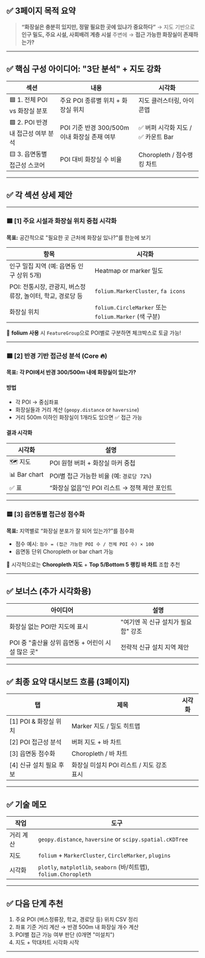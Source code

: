 
## ✅ 3페이지 목적 요약

> **“화장실은 충분히 있지만, 정말 필요한 곳에 있냐가 중요하다”**
> → 지도 기반으로 **인구 밀도, 주요 시설, 사회배려 계층 시설** 주변에
> → **접근 가능한 화장실이 존재하는가?**

---

## ✅ 핵심 구성 아이디어: "3단 분석" + 지도 강화

| 섹션                       | 내용                              | 시각화                     |
| ------------------------ | ------------------------------- | ----------------------- |
| 🟦 1. 전체 POI vs 화장실 분포   | 주요 POI 종류별 위치 + 화장실 위치          | 지도 클러스터링, 아이콘맵          |
| 🟩 2. POI 반경 내 접근성 여부 분석 | POI 기준 반경 300/500m 이내 화장실 존재 여부 | ✅ 버퍼 시각화 지도 / ✅ 카운트 Bar |
| 🟨 3. 읍면동별 접근성 스코어       | POI 대비 화장실 수 비율                 | Choropleth / 점수랭킹 차트    |

---

## ✅ 각 섹션 상세 제안

---

### 🟦 \[1] 주요 시설과 화장실 위치 중첩 시각화

**목표:** 공간적으로 "필요한 곳 근처에 화장실 있나?"를 한눈에 보기

| 항목                                    | 시각화                                             |
| ------------------------------------- | ----------------------------------------------- |
| 인구 밀집 지역 (예: 읍면동 인구 상위 5개)            | Heatmap or marker 밀도                            |
| POI: 전통시장, 관광지, 버스정류장, 놀이터, 학교, 경로당 등 | `folium.MarkerCluster`, `fa icons`              |
| 화장실 위치                                | `folium.CircleMarker` 또는 `folium.Marker` (색 구분) |

📌 **folium 사용** 시 `FeatureGroup`으로 POI별로 구분하면 체크박스로 토글 가능!

---

### 🟩 \[2] 반경 기반 접근성 분석 (Core 🔥)

**목표:** **각 POI에서 반경 300/500m 내에 화장실이 있는가?**

#### 방법

* 각 POI → 중심좌표
* 화장실들과 거리 계산 (`geopy.distance` or `haversine`)
* 거리 500m 이하인 화장실이 1개라도 있으면 ✅ 접근 가능

#### 결과 시각화

| 시각화          | 설명                            |
| ------------ | ----------------------------- |
| 🗺 지도        | POI 원형 버퍼 + 화장실 마커 중첩         |
| 📊 Bar chart | POI별 접근 가능한 비율 (예: `경로당 72%`) |
| ✅ 표          | “화장실 없음”인 POI 리스트 → 정책 제안 포인트 |

---

### 🟨 \[3] 읍면동별 접근성 점수화

**목표:** 지역별로 “화장실 분포가 잘 되어 있는가?”를 점수화

* 점수 예시:
  `점수 = (접근 가능한 POI 수 / 전체 POI 수) × 100`
* 읍면동 단위 Choropleth or bar chart 가능

📌 시각적으로는 **Choropleth 지도** + **Top 5/Bottom 5 랭킹 바 차트** 조합 추천

---

## ✅ 보너스 (추가 시각화용)

| 아이디어                             | 설명                    |
| -------------------------------- | --------------------- |
| 화장실 없는 POI만 지도에 표시               | "여기엔 꼭 신규 설치가 필요함" 강조 |
| POI 중 "출산율 상위 읍면동 + 어린이 시설 많은 곳" | 전략적 신규 설치 지역 제안       |

---

## ✅ 최종 요약 대시보드 흐름 (3페이지)

| 탭                 | 제목                         | 시각화 |
| ----------------- | -------------------------- | --- |
| \[1] POI & 화장실 위치 | Marker 지도 / 밀도 히트맵         |     |
| \[2] POI 접근성 분석   | 버퍼 지도 + 바 차트               |     |
| \[3] 읍면동 점수화      | Choropleth / 바 차트          |     |
| \[4] 신규 설치 필요 후보  | 화장실 미설치 POI 리스트 / 지도 강조 표시 |     |

---

## ✅ 기술 메모

| 작업    | 도구                                                             |
| ----- | -------------------------------------------------------------- |
| 거리 계산 | `geopy.distance`, `haversine` or `scipy.spatial.cKDTree`       |
| 지도    | `folium` + `MarkerCluster`, `CircleMarker`, `plugins`          |
| 시각화   | `plotly`, `matplotlib`, `seaborn` (바/히트맵), `folium.Choropleth` |

---

## ✅ 다음 단계 추천

1. 주요 POI (버스정류장, 학교, 경로당 등) 위치 CSV 정리
2. 좌표 기준 거리 계산 → 반경 500m 내 화장실 개수 계산
3. POI별 접근 가능 여부 판단 (0개면 "미설치")
4. 지도 + 막대차트 시각화 시작

---
